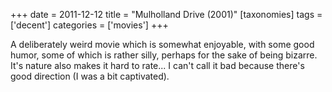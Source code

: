 +++
date = 2011-12-12
title = "Mulholland Drive (2001)"
[taxonomies]
tags = ['decent']
categories = ['movies']
+++

A deliberately weird movie which is somewhat enjoyable, with some good
humor, some of which is rather silly, perhaps for the sake of being
bizarre. It's nature also makes it hard to rate... I can't call it
bad because there's good direction (I was a bit captivated).
